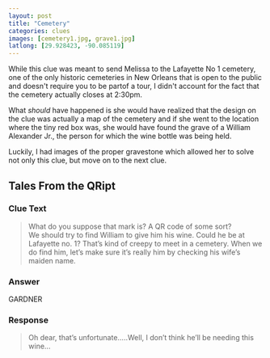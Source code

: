 ```yaml
---
layout: post
title: "Cemetery"
categories: clues
images: [cemetery1.jpg, grave1.jpg]
latlong: [29.928423, -90.085119]
---
```


While this clue was meant to send Melissa to the Lafayette No 1 cemetery, one of the only historic cemeteries in New Orleans that is open to the public and doesn't require you to be partof a tour, I didn't account for the fact that the cemetery actually closes at 2:30pm.

What *should* have happened is she would have realized that the design on the clue was actually a map of the cemetery and if she went to the location where the tiny red box was, she would have found the grave of a William Alexander Jr., the person for which the wine bottle was being held. 

Luckily, I had images of the proper gravestone which allowed her to solve not only this clue, but move on to the next clue.

<!--excerpt-->

## Tales From the QRipt
### Clue Text
>What do you suppose that mark is? A QR code of some sort?  
We should try to find William to give him his wine. Could he be at Lafayette no. 1? That’s kind of creepy to meet in a cemetery. When we do find him, let’s make sure it’s really him by checking his wife’s maiden name.

### Answer
GARDNER

### Response
>Oh dear, that’s unfortunate…..Well, I don’t think he’ll be needing this wine...

